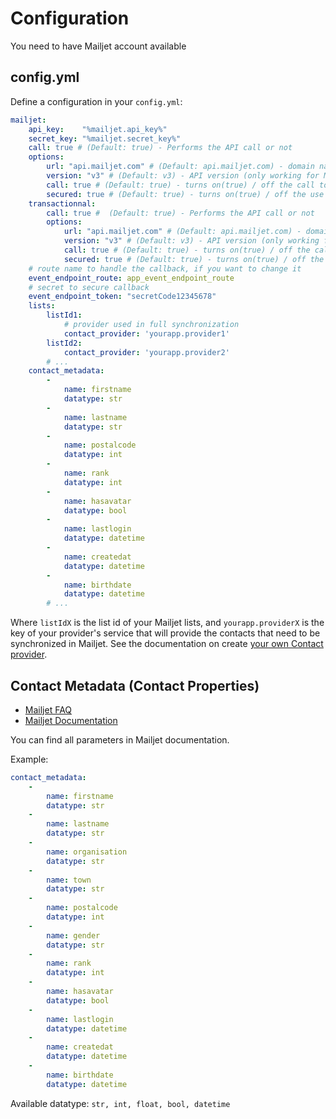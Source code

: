 # Configuration

You need to have Mailjet account available

## config.yml

Define a configuration in your `config.yml`:

```yaml
mailjet:
    api_key:    "%mailjet.api_key%"
    secret_key: "%mailjet.secret_key%"
    call: true # (Default: true) - Performs the API call or not
    options:
        url: "api.mailjet.com" # (Default: api.mailjet.com) - domain name of the API
        version: "v3" # (Default: v3) - API version (only working for Mailjet API V3 +)
        call: true # (Default: true) - turns on(true) / off the call to the API
        secured: true # (Default: true) - turns on(true) / off the use of 'https'
    transactionnal:
        call: true #  (Default: true) - Performs the API call or not
        options:
            url: "api.mailjet.com" # (Default: api.mailjet.com) - domain name of the API
            version: "v3" # (Default: v3) - API version (only working for Mailjet API V3 +)
            call: true # (Default: true) - turns on(true) / off the call to the API
            secured: true # (Default: true) - turns on(true) / off the use of 'https'
    # route name to handle the callback, if you want to change it
    event_endpoint_route: app_event_endpoint_route
    # secret to secure callback
    event_endpoint_token: "secretCode12345678"
    lists:
        listId1:
            # provider used in full synchronization
            contact_provider: 'yourapp.provider1'
        listId2:
            contact_provider: 'yourapp.provider2'
        # ...
    contact_metadata:
        -
            name: firstname
            datatype: str
        -
            name: lastname
            datatype: str
        -
            name: postalcode
            datatype: int
        -
            name: rank
            datatype: int
        -
            name: hasavatar
            datatype: bool
        -
            name: lastlogin
            datatype: datetime
        -
            name: createdat
            datatype: datetime
        -
            name: birthdate
            datatype: datetime
        # ...

```

Where `listIdX` is the list id of your Mailjet lists, and `yourapp.providerX` is the key of your provider's service that will provide the contacts that need to be synchronized in Mailjet. See the documentation on create [your own Contact provider](contact-provider.md).

## Contact Metadata (Contact Properties)

* [Mailjet FAQ](https://app.mailjet.com/docs/manage_contact_lists#lists-contact-properties)
* [Mailjet Documentation](https://dev.mailjet.com/email-api/v3/contactmetadata/)

You can find all parameters in Mailjet documentation.

Example:

```yaml
contact_metadata:
    -
        name: firstname
        datatype: str
    -
        name: lastname
        datatype: str
    -
        name: organisation
        datatype: str
    -
        name: town
        datatype: str
    -
        name: postalcode
        datatype: int
    -
        name: gender
        datatype: str
    -
        name: rank
        datatype: int
    -
        name: hasavatar
        datatype: bool
    -
        name: lastlogin
        datatype: datetime
    -
        name: createdat
        datatype: datetime
    -
        name: birthdate
        datatype: datetime
```

Available datatype: `str, int, float, bool, datetime`
